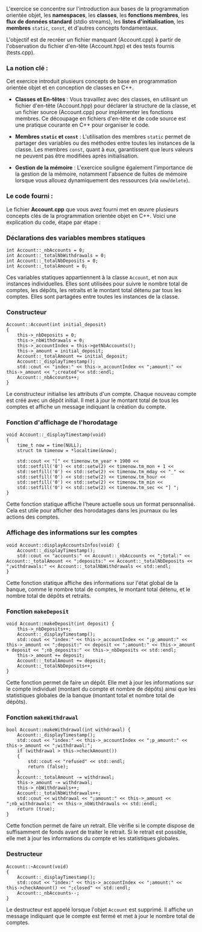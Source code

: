 L'exercice se concentre sur l'introduction aux bases de la programmation orientée objet, les **namespaces**, les **classes**, les **fonctions membres**, les **flux de données standard** (stdio streams), les **listes d'initialisation**, les **membres** `static`, `const`, et d'autres concepts fondamentaux.

L'objectif est de recréer un fichier manquant (Account.cpp) à partir de l'observation du fichier d'en-tête (Account.hpp) et des tests fournis (tests.cpp).

### La notion clé :

Cet exercice introduit plusieurs concepts de base en programmation orientée objet et en conception de classes en C++.

-   **Classes et En-têtes** : Vous travaillez avec des classes, en utilisant un fichier d'en-tête (Account.hpp) pour déclarer la structure de la classe, et un fichier source (Account.cpp) pour implémenter les fonctions membres. Ce découpage en fichiers d'en-tête et de code source est une pratique courante en C++ pour organiser le code.
    
-   **Membres `static` et `const`** : L'utilisation des membres `static` permet de partager des variables ou des méthodes entre toutes les instances de la classe. Les membres `const`, quant à eux, garantissent que leurs valeurs ne peuvent pas être modifiées après initialisation.
    
-   **Gestion de la mémoire** : L'exercice souligne également l'importance de la gestion de la mémoire, notamment l'absence de fuites de mémoire lorsque vous allouez dynamiquement des ressources (via `new`/`delete`).
    

### Le code fourni :

Le fichier **Account.cpp** que vous avez fourni met en œuvre plusieurs concepts clés de la programmation orientée objet en C++. Voici une explication du code, étape par étape :

### Déclarations des variables membres statiques

```
int Account::_nbAccounts = 0;
int Account::_totalNbWithdrawals = 0;
int Account::_totalNbDeposits = 0;
int Account::_totalAmount = 0;
```

Ces variables statiques appartiennent à la classe `Account`, et non aux instances individuelles. Elles sont utilisées pour suivre le nombre total de comptes, les dépôts, les retraits et le montant total détenu par tous les comptes. Elles sont partagées entre toutes les instances de la classe.

### Constructeur

```
Account::Account(int initial_deposit)
{
    this->_nbDeposits = 0;
    this->_nbWithdrawals = 0;
    this->_accountIndex = this->getNbAccounts();
    this->_amount = initial_deposit;
    Account::_totalAmount += initial_deposit;
    Account::_displayTimestamp();
    std::cout << "index:" << this->_accountIndex << ";amount:" << this->_amount << ";created"<< std::endl;
    Account::_nbAccounts++;
}
```

Le constructeur initialise les attributs d'un compte. Chaque nouveau compte est créé avec un dépôt initial. Il met à jour le montant total de tous les comptes et affiche un message indiquant la création du compte.

### Fonction d'affichage de l'horodatage

```
void Account::_displayTimestamp(void)
{
    time_t now = time(NULL);
    struct tm timenow = *localtime(&now);

    std::cout << "[" << timenow.tm_year + 1900 <<
    std::setfill('0') << std::setw(2) << timenow.tm_mon + 1 <<
    std::setfill('0') << std::setw(2) << timenow.tm_mday << "_" <<
    std::setfill('0') << std::setw(2) << timenow.tm_hour <<
    std::setfill('0') << std::setw(2) << timenow.tm_min <<
    std::setfill('0') << std::setw(2) << timenow.tm_sec << "] ";
}
```

Cette fonction statique affiche l'heure actuelle sous un format personnalisé. Cela est utile pour afficher des horodatages dans les journaux ou les actions des comptes.

### Affichage des informations sur les comptes
```
void Account::displayAccountsInfos(void) {
    Account::_displayTimestamp();
    std::cout << "accounts:" << Account::_nbAccounts << ";total:" << Account::_totalAmount << ";deposits:" << Account::_totalNbDeposits << ";withdrawals:" << Account::_totalNbWithdrawals << std::endl;
}
```

Cette fonction statique affiche des informations sur l'état global de la banque, comme le nombre total de comptes, le montant total détenu, et le nombre total de dépôts et retraits.

### Fonction `makeDeposit`

```
void Account::makeDeposit(int deposit) {
    this->_nbDeposits++;
    Account::_displayTimestamp();
    std::cout << "index:" << this->_accountIndex << ";p_amount:" << this->_amount << ";deposit:" << deposit << ";amount:" << this->_amount + deposit << ";nb_deposits:" << this->_nbDeposits << std::endl;
    this->_amount += deposit;
    Account::_totalAmount += deposit;
    Account::_totalNbDeposits++;
}
```

Cette fonction permet de faire un dépôt. Elle met à jour les informations sur le compte individuel (montant du compte et nombre de dépôts) ainsi que les statistiques globales de la banque (montant total et nombre total de dépôts).

### Fonction `makeWithdrawal`

```
bool Account::makeWithdrawal(int withdrawal) {
    Account::_displayTimestamp();
    std::cout << "index:" << this->_accountIndex << ";p_amount:" << this->_amount << ";withdrawal:";
    if (withdrawal > this->checkAmount())
    {
        std::cout << "refused" << std::endl;
        return (false);
    }
    Account::_totalAmount -= withdrawal;
    this->_amount -= withdrawal;
    this->_nbWithdrawals++;
    Account::_totalNbWithdrawals++;
    std::cout << withdrawal << ";amount:" << this->_amount << ";nb_withdrawals:" << this->_nbWithdrawals << std::endl;
    return (true);
}
```

Cette fonction permet de faire un retrait. Elle vérifie si le compte dispose de suffisamment de fonds avant de traiter le retrait. Si le retrait est possible, elle met à jour les informations du compte et les statistiques globales.

### Destructeur

```
Account::~Account(void)
{
    Account::_displayTimestamp();
    std::cout << "index:" << this->_accountIndex << ";amount:" << this->checkAmount() << ";closed" << std::endl;
    Account::_nbAccounts--;
}
```

Le destructeur est appelé lorsque l'objet `Account` est supprimé. Il affiche un message indiquant que le compte est fermé et met à jour le nombre total de comptes.